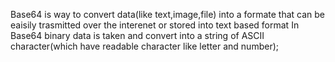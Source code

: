 Base64 is way to convert  data(like text,image,file) into a formate that can be eaisily trasmitted over the interenet or stored into text based format
In Base64 binary data is taken and convert into a string of ASCII character(which have readable character like letter and number);